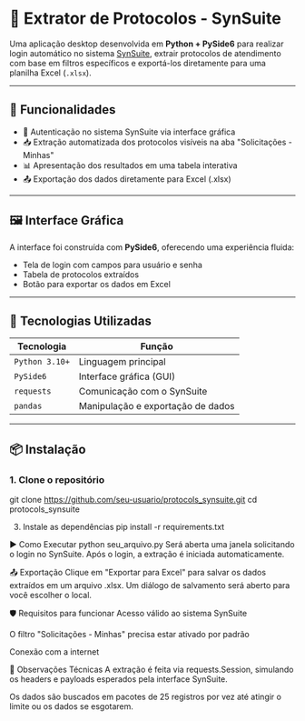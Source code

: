 # 📄 Extrator de Protocolos - SynSuite

Uma aplicação desktop desenvolvida em **Python + PySide6** para realizar login automático no sistema [SynSuite](https://synsuite.teninternet.com.br), extrair protocolos de atendimento com base em filtros específicos e exportá-los diretamente para uma planilha Excel (`.xlsx`).

---

## 🚀 Funcionalidades

- 🧾 Autenticação no sistema SynSuite via interface gráfica
- 📥 Extração automatizada dos protocolos visíveis na aba "Solicitações - Minhas"
- 📊 Apresentação dos resultados em uma tabela interativa
- 📤 Exportação dos dados diretamente para Excel (.xlsx)

---

## 🖼️ Interface Gráfica

A interface foi construída com **PySide6**, oferecendo uma experiência fluida:

- Tela de login com campos para usuário e senha
- Tabela de protocolos extraídos
- Botão para exportar os dados em Excel

---

## 🧰 Tecnologias Utilizadas

| Tecnologia     | Função                             |
|----------------|------------------------------------|
| `Python 3.10+` | Linguagem principal                |
| `PySide6`      | Interface gráfica (GUI)            |
| `requests`     | Comunicação com o SynSuite         |
| `pandas`       | Manipulação e exportação de dados  |

---

## 📦 Instalação

### 1. Clone o repositório

git clone https://github.com/seu-usuario/protocols_synsuite.git
cd protocols_synsuite

3. Instale as dependências
pip install -r requirements.txt

▶️ Como Executar
python seu_arquivo.py
Será aberta uma janela solicitando o login no SynSuite. Após o login, a extração é iniciada automaticamente.

📤 Exportação
Clique em "Exportar para Excel" para salvar os dados extraídos em um arquivo .xlsx. Um diálogo de salvamento será aberto para você escolher o local.

🛡️ Requisitos para funcionar
Acesso válido ao sistema SynSuite

O filtro "Solicitações - Minhas" precisa estar ativado por padrão

Conexão com a internet

📌 Observações Técnicas
A extração é feita via requests.Session, simulando os headers e payloads esperados pela interface SynSuite.

Os dados são buscados em pacotes de 25 registros por vez até atingir o limite ou os dados se esgotarem.
